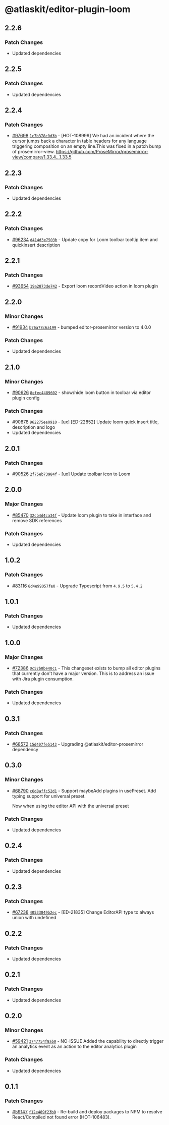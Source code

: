 # @atlaskit/editor-plugin-loom

## 2.2.6

### Patch Changes

-   Updated dependencies

## 2.2.5

### Patch Changes

-   Updated dependencies

## 2.2.4

### Patch Changes

-   [#97698](https://stash.atlassian.com/projects/CONFCLOUD/repos/confluence-frontend/pull-requests/97698)
    [`1c7b378c0d3b`](https://stash.atlassian.com/projects/CONFCLOUD/repos/confluence-frontend/commits/1c7b378c0d3b) -
    [HOT-108999] We had an incident where the cursor jumps back a character in table headers for any
    language triggering composition on an empty line.This was fixed in a patch bump of
    prosemirror-view. https://github.com/ProseMirror/prosemirror-view/compare/1.33.4...1.33.5

## 2.2.3

### Patch Changes

-   Updated dependencies

## 2.2.2

### Patch Changes

-   [#96234](https://stash.atlassian.com/projects/CONFCLOUD/repos/confluence-frontend/pull-requests/96234)
    [`d414d3e7503b`](https://stash.atlassian.com/projects/CONFCLOUD/repos/confluence-frontend/commits/d414d3e7503b) -
    Update copy for Loom toolbar tooltip item and quickinsert description

## 2.2.1

### Patch Changes

-   [#93654](https://stash.atlassian.com/projects/CONFCLOUD/repos/confluence-frontend/pull-requests/93654)
    [`19a2873de742`](https://stash.atlassian.com/projects/CONFCLOUD/repos/confluence-frontend/commits/19a2873de742) -
    Export loom recordVideo action in loom plugin

## 2.2.0

### Minor Changes

-   [#91934](https://stash.atlassian.com/projects/CONFCLOUD/repos/confluence-frontend/pull-requests/91934)
    [`b76a78c6a199`](https://stash.atlassian.com/projects/CONFCLOUD/repos/confluence-frontend/commits/b76a78c6a199) -
    bumped editor-prosemirror version to 4.0.0

### Patch Changes

-   Updated dependencies

## 2.1.0

### Minor Changes

-   [#90626](https://stash.atlassian.com/projects/CONFCLOUD/repos/confluence-frontend/pull-requests/90626)
    [`8efec4489602`](https://stash.atlassian.com/projects/CONFCLOUD/repos/confluence-frontend/commits/8efec4489602) -
    show/hide loom button in toolbar via editor plugin config

### Patch Changes

-   [#90878](https://stash.atlassian.com/projects/CONFCLOUD/repos/confluence-frontend/pull-requests/90878)
    [`962275ee0910`](https://stash.atlassian.com/projects/CONFCLOUD/repos/confluence-frontend/commits/962275ee0910) -
    [ux] [ED-22852] Update loom quick insert title, description and logo
-   Updated dependencies

## 2.0.1

### Patch Changes

-   [#90526](https://stash.atlassian.com/projects/CONFCLOUD/repos/confluence-frontend/pull-requests/90526)
    [`2f75eb73984f`](https://stash.atlassian.com/projects/CONFCLOUD/repos/confluence-frontend/commits/2f75eb73984f) -
    [ux] Update toolbar icon to Loom

## 2.0.0

### Major Changes

-   [#85470](https://stash.atlassian.com/projects/CONFCLOUD/repos/confluence-frontend/pull-requests/85470)
    [`32cb4d4ca34f`](https://stash.atlassian.com/projects/CONFCLOUD/repos/confluence-frontend/commits/32cb4d4ca34f) -
    Update loom plugin to take in interface and remove SDK references

### Patch Changes

-   Updated dependencies

## 1.0.2

### Patch Changes

-   [#83116](https://stash.atlassian.com/projects/CONFCLOUD/repos/confluence-frontend/pull-requests/83116)
    [`8d4e99057fe0`](https://stash.atlassian.com/projects/CONFCLOUD/repos/confluence-frontend/commits/8d4e99057fe0) -
    Upgrade Typescript from `4.9.5` to `5.4.2`

## 1.0.1

### Patch Changes

-   Updated dependencies

## 1.0.0

### Major Changes

-   [#72386](https://stash.atlassian.com/projects/CONFCLOUD/repos/confluence-frontend/pull-requests/72386)
    [`0c52b0be40c1`](https://stash.atlassian.com/projects/CONFCLOUD/repos/confluence-frontend/commits/0c52b0be40c1) -
    This changeset exists to bump all editor plugins that currently don't have a major version. This
    is to address an issue with Jira plugin consumption.

### Patch Changes

-   Updated dependencies

## 0.3.1

### Patch Changes

-   [#68572](https://stash.atlassian.com/projects/CONFCLOUD/repos/confluence-frontend/pull-requests/68572)
    [`15d407fe5143`](https://stash.atlassian.com/projects/CONFCLOUD/repos/confluence-frontend/commits/15d407fe5143) -
    Upgrading @atlaskit/editor-prosemirror dependency

## 0.3.0

### Minor Changes

-   [#68790](https://stash.atlassian.com/projects/CONFCLOUD/repos/confluence-frontend/pull-requests/68790)
    [`c6d8affc52d1`](https://stash.atlassian.com/projects/CONFCLOUD/repos/confluence-frontend/commits/c6d8affc52d1) -
    Support maybeAdd plugins in usePreset. Add typing support for universal preset.

    Now when using the editor API with the universal preset

### Patch Changes

-   Updated dependencies

## 0.2.4

### Patch Changes

-   Updated dependencies

## 0.2.3

### Patch Changes

-   [#67238](https://stash.atlassian.com/projects/CONFCLOUD/repos/confluence-frontend/pull-requests/67238)
    [`40533849b2ec`](https://stash.atlassian.com/projects/CONFCLOUD/repos/confluence-frontend/commits/40533849b2ec) -
    [ED-21835] Change EditorAPI type to always union with undefined

## 0.2.2

### Patch Changes

-   Updated dependencies

## 0.2.1

### Patch Changes

-   Updated dependencies

## 0.2.0

### Minor Changes

-   [#59421](https://stash.atlassian.com/projects/CONFCLOUD/repos/confluence-frontend/pull-requests/59421)
    [`3747754f8ab0`](https://stash.atlassian.com/projects/CONFCLOUD/repos/confluence-frontend/commits/3747754f8ab0) -
    NO-ISSUE Added the capability to directly trigger an analytics event as an action to the editor
    analytics plugin

### Patch Changes

-   Updated dependencies

## 0.1.1

### Patch Changes

-   [#59147](https://stash.atlassian.com/projects/CONFCLOUD/repos/confluence-frontend/pull-requests/59147)
    [`f12e489f23b0`](https://stash.atlassian.com/projects/CONFCLOUD/repos/confluence-frontend/commits/f12e489f23b0) -
    Re-build and deploy packages to NPM to resolve React/Compiled not found error (HOT-106483).
